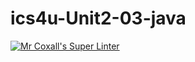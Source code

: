 # ics4u-Unit2-03-java

[![Mr Coxall's Super Linter](https://github.com/Peter-Gemmell/ics4u-Unit2-03-java/workflows/Mr%20Coxall's%20Super%20Linter/badge.svg)](https://github.com/Peter-Gemmell/ics4u-Unit2-03-java/actions/)

